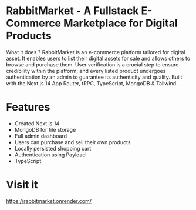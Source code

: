 # RabbitMarket - A Fullstack E-Commerce Marketplace for Digital Products

What it does ?
RabbitMarket is an e-commerce platform tailored for digital asset. It enables users to list their digital assets for sale and allows others to browse and purchase them. User verification is a crucial step to ensure credibility within the platform, and every listed product undergoes authentication by an admin to guarantee its authenticity and quality. Built with the Next.js 14 App Router, tRPC, TypeScript, MongoDB & Tailwind.

# Features

- Created Next.js 14
- MongoDB for file storage
- Full admin dashboard
- Users can purchase and sell their own products
- Locally persisted shopping cart
- Authentication using Payload
- TypeScript

# Visit it

https://rabbitmarket.onrender.com/
